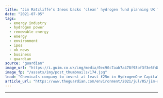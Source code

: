 ```yaml
---
title: "Jim Ratcliffe’s Ineos backs ‘clean’ hydrogen fund planning UK float"
date: "2021-07-05"
tags: 
  - energy industry
  - hydrogen power
  - renewable energy
  - energy
  - environment
  - ipos
  - uk news
  - business
  - guardian
source: "guardian"
image_url: "https://i.guim.co.uk/img/media/0ec90c7aab7a478f93bf3f3e6f486466ba5c7998/21_148_3475_2084/master/3475.jpg?width=460&quality=85&auto=format&fit=max&s=ee2b89596e10df9db26ff1edec5b684d"
image_fp: "/assets/img/post_thumbnails/174.jpg"
lead: "Chemicals company to invest at least £25m in HydrogenOne Capital Growth as it targets green economyThe chemicals company owned by Sir Jim Ratcliffe has agreed to become a cornerstone investor in a new “clean” hydrogen fund that plans to list on the L..."
article_url: "https://www.theguardian.com/environment/2021/jul/05/jim-ratcliffe-ineos-clean-hydrogen-fund-uk-float-hydrogenone-capital-growth"
---
```


---
